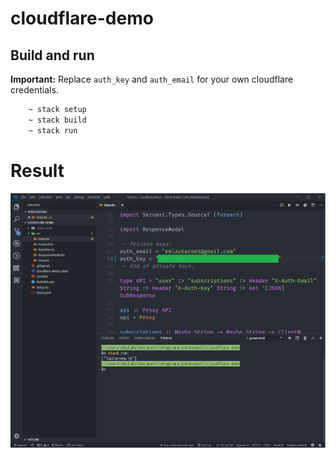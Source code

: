 # cloudflare-demo

## Build and run

**Important:** Replace `auth_key` and `auth_email` for your own cloudflare credentials.

```bash
    ~ stack setup
    ~ stack build
    ~ stack run
```

# Result

![Screenshot](result.png)